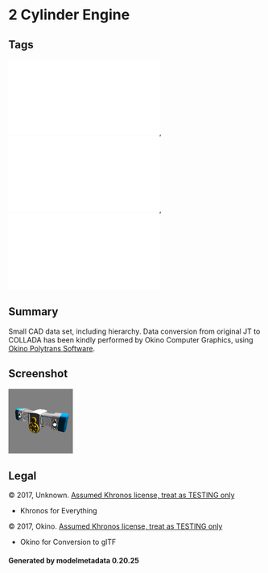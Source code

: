 # 2 Cylinder Engine

## Tags

![core](../../Models-core.md), ![issues](../../Models-issues.md), ![testing](../../Models-testing.md)

## Summary

Small CAD data set, including hierarchy. Data conversion from original JT to COLLADA has been kindly performed by Okino Computer Graphics, using [Okino Polytrans Software](http://www.okino.com/conv/conv.htm).

## Screenshot

![screenshot](screenshot/screenshot.png)

## Legal

&copy; 2017, Unknown. [Assumed Khronos license, treat as TESTING only]()

 - Khronos for Everything

&copy; 2017, Okino. [Assumed Khronos license, treat as TESTING only]()

 - Okino for Conversion to glTF

#### Generated by modelmetadata 0.20.25